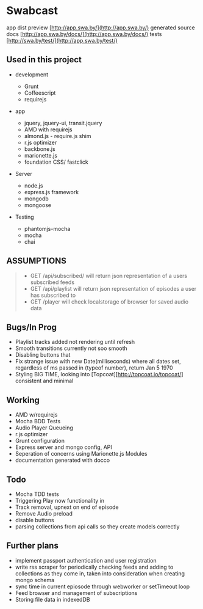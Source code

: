 Swabcast
========

app dist preview [http://app.swa.by/](http://app.swa.by/)
generated source docs [http://app.swa.by/docs/](http://app.swa.by/docs/)
tests [http://swa.by/test/](http://app.swa.by/test/)

Used in this project
--------------------
  * development
    * Grunt
    * Coffeescript
    * requirejs

  * app
    * jquery, jquery-ui, transit.jquery
    * AMD with requirejs
    * almond.js - require.js shim
    * r.js optimizer
    * backbone.js
    * marionette.js
    * foundation CSS/ fastclick

  * Server
    * node.js
    * express.js framework
    * mongodb
    * mongoose


  * Testing
    * phantomjs-mocha
    * mocha
    * chai

ASSUMPTIONS
-----------
> * GET /api/subscribed/   will return json representation of a users subscribed feeds
> * GET /api/playlist      will return json representation of episodes a user has subscribed to
> * GET /player            will check localstorage of browser for saved audio data

Bugs/In Prog
------------
  * Playlist tracks added not rendering until refresh
  * Smooth transitions currently not soo smooth
  * Disabling buttons that
  * Fix strange issue with new Date(milliseconds) where all dates
    set, regardless of ms passed in (typeof number), return Jan 5 1970
  * Styling BIG TIME, looking into [Topcoat][http://topcoat.io/topcoat/]
    consistent and minimal

Working
-------
  * AMD w/requirejs
  * Mocha BDD Tests
  * Audio Player Queueing
  * r.js optimizer
  * Grunt configuration
  * Express server and mongo config, API
  * Seperation of concerns using Marionette.js Modules
  * documentation generated with docco

Todo
----
  * Mocha TDD tests
  * Triggering Play now functionality in
  * Track removal, upnext on end of episode
  * Remove Audio preload
  * disable buttons
  * parsing collections from api calls so they create models correctly

Further plans
-------------
  * implement passport authentication and user registration
  * write rss scraper for periodically checking feeds and adding to collections as
    they come in, taken into consideration when creating mongo schema
  * sync time in current epiosode through webworker or setTimeout loop
  * Feed browser and management of subscriptions
  * Storing file data in indexedDB

